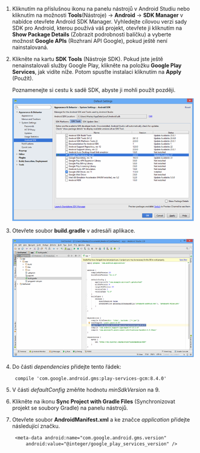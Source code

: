 1. Kliknutím na příslušnou ikonu na panelu nástrojů v Android Studiu nebo kliknutím na možnosti **Tools**(Nástroje)  -> **Android** -> **SDK Manager** v nabídce otevřete Android SDK Manager. Vyhledejte cílovou verzi sady SDK pro Android, kterou používá váš projekt, otevřete ji kliknutím na **Show Package Details** (Zobrazit podrobnosti balíčku) a vyberte možnost **Google APIs** (Rozhraní API Google), pokud ještě není nainstalovaná.

2. Klikněte na kartu **SDK Tools** (Nástroje SDK). Pokud jste ještě nenainstalovali služby Google Play, klikněte na položku **Google Play Services**, jak vidíte níže. Potom spusťte instalaci kliknutím na **Apply** (Použít). 
 
    Poznamenejte si cestu k sadě SDK, abyste ji mohli použít později. 

    ![](./media/notification-hubs-android-studio-add-google-play-services/notification-hubs-android-studio-sdk-manager.png)


3. Otevřete soubor **build.gradle** v adresáři aplikace.

    ![](./media/notification-hubs-android-studio-add-google-play-services/notification-hubs-android-studio-add-google-play-dependency.png)

4. Do části *dependencies* přidejte tento řádek: 

        compile 'com.google.android.gms:play-services-gcm:8.4.0'

5. V části *defaultConfig* změňte hodnotu *minSdkVersion* na 9.
 
6. Klikněte na ikonu **Sync Project with Gradle Files** (Synchronizovat projekt se soubory Gradle) na panelu nástrojů.

7. Otevřete soubor **AndroidManifest.xml** a ke značce *application* přidejte následující značku.

        <meta-data android:name="com.google.android.gms.version"
            android:value="@integer/google_play_services_version" />
 







<!--HONumber=Jun16_HO2-->


